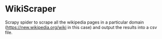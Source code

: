 # WikiScraper

Scrapy spider to scrape all the wikipedia pages in a particular domain (https://new.wikipedia.org/wiki in this case) and output the results into a csv file.
